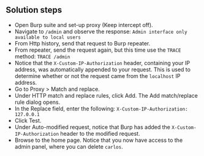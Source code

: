 ## Solution steps

- Open Burp suite and set-up proxy (Keep intercept off).
- Navigate to `/admin` and observe the response: `Admin interface only available to local users`
- From Http history, send that request to Burp repeater.
- From repeater, send the request again, but this time use the `TRACE` method: `TRACE /admin`
- Notice that the `X-Custom-IP-Authorization` header, containing your IP address, was automatically appended to your request. This is used to determine whether or not the request came from the `localhost` IP address.
- Go to Proxy > Match and replace.
- Under HTTP match and replace rules, click Add. The Add match/replace rule dialog opens.
- In the Replace field, enter the following: `X-Custom-IP-Authorization: 127.0.0.1`
- Click Test.
- Under Auto-modified request, notice that Burp has added the `X-Custom-IP-Authorization` header to the modified request.
- Browse to the home page. Notice that you now have access to the admin panel, where you can delete `carlos`.
